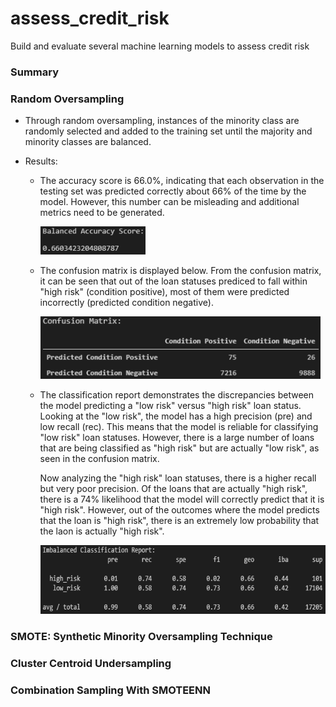 # assess_credit_risk
Build and evaluate several machine learning models to assess credit risk

### Summary

### Random Oversampling
- Through random oversampling, instances of the minority class are randomly selected and added to the training set until the majority and minority classes are balanced.

- Results: 

  - The accuracy score is 66.0%, indicating that each observation in the testing set was predicted correctly about 66% of the time by the model. However, this number can be misleading and additional metrics need to be generated. 
    
    <img src="images/random_oversampling_score.PNG" height="45">

  - The confusion matrix is displayed below. From the confusion matrix, it can be seen that out of the loan statuses prediced to fall within "high risk" (condition positive), most of them were predicted incorrectly (predicted condition negative).  
    
    <img src="images/random_oversampling_cm.PNG" height="100">

  - The classification report demonstrates the discrepancies between the model predicting a "low risk" versus "high risk" loan status. Looking at the "low risk", the model has a high precision (pre) and low recall (rec). This means that the model is reliable for classifying "low risk" loan statuses. However, there is a large number of loans that are being classified as "high risk" but are actually "low risk", as seen in the confusion matrix. 
  
    Now analyzing the "high risk" loan statuses, there is a higher recall but very poor precision. Of the loans that are actually "high risk", there is a 74% likelihood that the model will correctly predict that it is "high risk". However, out of the outcomes where the model predicts that the loan is "high risk", there is an extremely low probability that the laon is actually "high risk". 
    
    <img src="images/random_oversampling_report.PNG" height="110">

### SMOTE: Synthetic Minority Oversampling Technique

### Cluster Centroid Undersampling

### Combination Sampling With SMOTEENN
